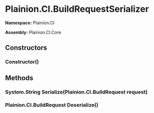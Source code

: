 
# Plainion.CI.BuildRequestSerializer

**Namespace:** Plainion.CI

**Assembly:** Plainion.CI.Core


## Constructors

### Constructor()


## Methods

### System.String Serialize(Plainion.CI.BuildRequest request)

### Plainion.CI.BuildRequest Deserialize()
